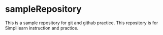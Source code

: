 # sampleRepository
This is a sample repository for git and github practice. This repository is for Simplilearn instruction and practice.

